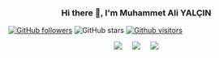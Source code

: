 <h3 align='center'> Hi there 👋, I'm Muhammet Ali YALÇIN </h3>

[![GitHub followers](https://img.shields.io/github/followers/maliyalcin?style=social)](https://github.com/maliyalcin?tab=followers)
![GitHub stars](https://img.shields.io/github/stars/maliyalcin?style=social)
[![Github visitors](https://visitor-badge.glitch.me/badge?page_id=maliyalcin.visitor-badge)](https://GitHub.com/maliyalcin/StrapDown.js/stargazers/)

<p align='center'>
  <a href="https://twitter.com/maliyalcin08"><img src="https://img.shields.io/badge/twitter-%231DA1F2.svg?&style=for-the-badge&logo=twitter&logoColor=white" /></a>&nbsp;&nbsp;&nbsp;&nbsp;
  <a href="https://www.linkedin.com/in/maliyalcin/"><img src="https://img.shields.io/badge/linkedin-%230077B5.svg?&style=for-the-badge&logo=linkedin&logoColor=white" /></a>&nbsp;&nbsp;&nbsp;&nbsp;
 <a href="mailto:maliyalcin08@gmail.com"><img src="https://img.shields.io/badge/Outlook-0078D4.svg?&style=for-the-badge&logo=microsoft%20outlook&logoColor=white" /></a>
</p>
